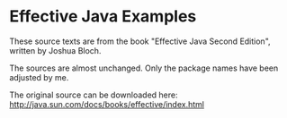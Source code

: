 # Effective Java Examples

These source texts are from the book "Effective Java Second Edition", written by Joshua Bloch.

The sources are almost unchanged. Only the package names have been adjusted by me.

The original source can be downloaded here: http://java.sun.com/docs/books/effective/index.html

